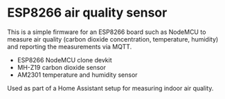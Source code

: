 # ESP8266 air quality sensor

This is a simple firmware for an ESP8266 board such as NodeMCU to measure air quality
(carbon dioxide concentration, temperature, humidity) and reporting the measurements via MQTT.

* ESP8266 NodeMCU clone devkit
* MH-Z19 carbon dioxide sensor
* AM2301 temperature and humidity sensor

Used as part of a Home Assistant setup for measuring indoor air quality.
